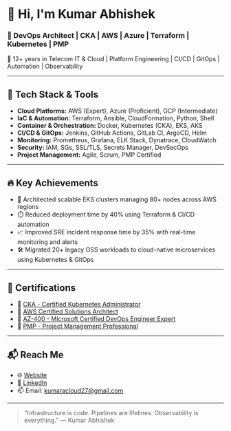 # 👋 Hi, I'm Kumar Abhishek

### 🚀 DevOps Architect | CKA | AWS | Azure | Terraform | Kubernetes | PMP

🌟 12+ years in Telecom IT & Cloud | Platform Engineering | CI/CD | GitOps | Automation | Observability

---

## 🔧 Tech Stack & Tools

- **Cloud Platforms:** AWS (Expert), Azure (Proficient), GCP (Intermediate)
- **IaC & Automation:** Terraform, Ansible, CloudFormation, Python, Shell
- **Container & Orchestration:** Docker, Kubernetes (CKA), EKS, AKS
- **CI/CD & GitOps:** Jenkins, GitHub Actions, GitLab CI, ArgoCD, Helm
- **Monitoring:** Prometheus, Grafana, ELK Stack, Dynatrace, CloudWatch
- **Security:** IAM, SGs, SSL/TLS, Secrets Manager, DevSecOps
- **Project Management:** Agile, Scrum, PMP Certified

---

## 🔥 Key Achievements

- 🚀 Architected scalable EKS clusters managing 80+ nodes across AWS regions
- ⏱️ Reduced deployment time by 40% using Terraform & CI/CD automation
- 📈 Improved SRE incident response time by 35% with real-time monitoring and alerts
- 🛠️ Migrated 20+ legacy OSS workloads to cloud-native microservices using Kubernetes & GitOps

---

## 🧠 Certifications

- 🏅 [CKA - Certified Kubernetes Administrator](https://www.cncf.io/certification/cka/)
- 🏅 [AWS Certified Solutions Architect](https://aws.amazon.com/certification/certified-solutions-architect-associate/)
- 🏅 [AZ-400 - Microsoft Certified DevOps Engineer Expert](https://learn.microsoft.com/en-us/certifications/devops-engineer/)
- 🏅 [PMP - Project Management Professional](https://www.pmi.org/certifications/project-management-pmp)

---

## 📬 Reach Me

- 🌐 [Website](https://kumar-abhishek.cloud/)
- 💼 [LinkedIn](https://www.linkedin.com/in/kumar-abhishek-55823523/)
- 📫 Email: kumaracloud27@gmail.com

---

> “Infrastructure is code. Pipelines are lifelines. Observability is everything.” — Kumar Abhishek
